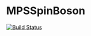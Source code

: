 # MPSSpinBoson

[![Build Status](https://github.com/kindaguy/MPSSpinBoson.jl/actions/workflows/CI.yml/badge.svg?branch=main)](https://github.com/kindaguy/MPSSpinBoson.jl/actions/workflows/CI.yml?query=branch%3Amain)
